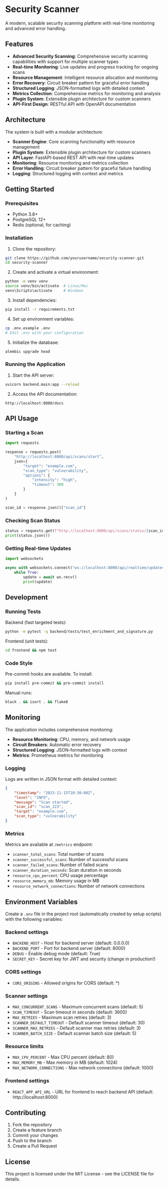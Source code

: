 ﻿# Security Scanner

A modern, scalable security scanning platform with real-time monitoring and advanced error handling.

## Features

- **Advanced Security Scanning**: Comprehensive security scanning capabilities with support for multiple scanner types
- **Real-time Monitoring**: Live updates and progress tracking for ongoing scans
- **Resource Management**: Intelligent resource allocation and monitoring
- **Error Recovery**: Circuit breaker pattern for graceful error handling
- **Structured Logging**: JSON-formatted logs with detailed context
- **Metrics Collection**: Comprehensive metrics for monitoring and analysis
- **Plugin System**: Extensible plugin architecture for custom scanners
- **API-First Design**: RESTful API with OpenAPI documentation

## Architecture

The system is built with a modular architecture:

- **Scanner Engine**: Core scanning functionality with resource management
- **Plugin System**: Extensible plugin architecture for custom scanners
- **API Layer**: FastAPI-based REST API with real-time updates
- **Monitoring**: Resource monitoring and metrics collection
- **Error Handling**: Circuit breaker pattern for graceful failure handling
- **Logging**: Structured logging with context and metrics

## Getting Started

### Prerequisites

- Python 3.8+
- PostgreSQL 12+
- Redis (optional, for caching)

### Installation

1. Clone the repository:
```bash
git clone https://github.com/yourusername/security-scanner.git
cd security-scanner
```

2. Create and activate a virtual environment:
```bash
python -m venv venv
source venv/bin/activate  # Linux/Mac
venv\Scripts\activate     # Windows
```

3. Install dependencies:
```bash
pip install -r requirements.txt
```

4. Set up environment variables:
```bash
cp .env.example .env
# Edit .env with your configuration
```

5. Initialize the database:
```bash
alembic upgrade head
```

### Running the Application

1. Start the API server:
```bash
uvicorn backend.main:app --reload
```

2. Access the API documentation:
```
http://localhost:8000/docs
```

## API Usage

### Starting a Scan

```python
import requests

response = requests.post(
    "http://localhost:8000/api/scans/start",
    json={
        "target": "example.com",
        "scan_type": "vulnerability",
        "options": {
            "intensity": "high",
            "timeout": 300
        }
    }
)

scan_id = response.json()["scan_id"]
```

### Checking Scan Status

```python
status = requests.get(f"http://localhost:8000/api/scans/status/{scan_id}")
print(status.json())
```

### Getting Real-time Updates

```python
import websockets

async with websockets.connect("ws://localhost:8000/api/realtime/updates") as ws:
    while True:
        update = await ws.recv()
        print(update)
```

## Development

### Running Tests

Backend (fast targeted tests):

```bash
python -m pytest -q backend/tests/test_enrichment_and_signature.py
```

Frontend (unit tests):

```bash
cd frontend && npm test
```

### Code Style

Pre-commit hooks are available. To install:

```bash
pip install pre-commit && pre-commit install
```

Manual runs:

```bash
black . && isort . && flake8
```

## Monitoring

The application includes comprehensive monitoring:

- **Resource Monitoring**: CPU, memory, and network usage
- **Circuit Breakers**: Automatic error recovery
- **Structured Logging**: JSON-formatted logs with context
- **Metrics**: Prometheus metrics for monitoring

### Logging

Logs are written in JSON format with detailed context:

```json
{
    "timestamp": "2023-11-15T10:30:00Z",
    "level": "INFO",
    "message": "Scan started",
    "scan_id": "scan_123",
    "target": "example.com",
    "scan_type": "vulnerability"
}
```

### Metrics

Metrics are available at `/metrics` endpoint:

- `scanner_total_scans`: Total number of scans
- `scanner_successful_scans`: Number of successful scans
- `scanner_failed_scans`: Number of failed scans
- `scanner_duration_seconds`: Scan duration in seconds
- `resource_cpu_percent`: CPU usage percentage
- `resource_memory_mb`: Memory usage in MB
- `resource_network_connections`: Number of network connections

## Environment Variables

Create a `.env` file in the project root (automatically created by setup scripts) with the following variables:

### Backend settings
- `BACKEND_HOST` - Host for backend server (default: 0.0.0.0)
- `BACKEND_PORT` - Port for backend server (default: 8000)
- `DEBUG` - Enable debug mode (default: True)
- `SECRET_KEY` - Secret key for JWT and security (change in production!)

### CORS settings
- `CORS_ORIGINS` - Allowed origins for CORS (default: *)

### Scanner settings
- `MAX_CONCURRENT_SCANS` - Maximum concurrent scans (default: 5)
- `SCAN_TIMEOUT` - Scan timeout in seconds (default: 3600)
- `MAX_RETRIES` - Maximum scan retries (default: 3)
- `SCANNER_DEFAULT_TIMEOUT` - Default scanner timeout (default: 30)
- `SCANNER_MAX_RETRIES` - Default scanner max retries (default: 3)
- `SCANNER_BATCH_SIZE` - Default scanner batch size (default: 5)

### Resource limits
- `MAX_CPU_PERCENT` - Max CPU percent (default: 80)
- `MAX_MEMORY_MB` - Max memory in MB (default: 1024)
- `MAX_NETWORK_CONNECTIONS` - Max network connections (default: 1000)

### Frontend settings
- `REACT_APP_API_URL` - URL for frontend to reach backend API (default: http://localhost:8000)

## Contributing

1. Fork the repository
2. Create a feature branch
3. Commit your changes
4. Push to the branch
5. Create a Pull Request

## License

This project is licensed under the MIT License - see the LICENSE file for details.

 
